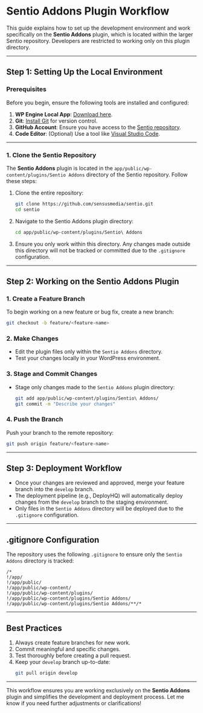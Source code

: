 
# Sentio Addons Plugin Workflow

This guide explains how to set up the development environment and work specifically on the **Sentio Addons** plugin, which is located within the larger Sentio repository. Developers are restricted to working only on this plugin directory.

---

## **Step 1: Setting Up the Local Environment**

### Prerequisites
Before you begin, ensure the following tools are installed and configured:

1. **WP Engine Local App**: [Download here](https://wpengine.com/local/).
2. **Git**: [Install Git](https://git-scm.com/downloads) for version control.
3. **GitHub Account**: Ensure you have access to the [Sentio repository](https://github.com/sensusmedia/sentio/tree/develop).
4. **Code Editor**: (Optional) Use a tool like [Visual Studio Code](https://code.visualstudio.com/).

---

### **1. Clone the Sentio Repository**
The **Sentio Addons** plugin is located in the `app/public/wp-content/plugins/Sentio Addons` directory of the Sentio repository. Follow these steps:

1. Clone the entire repository:
   ```bash
   git clone https://github.com/sensusmedia/sentio.git
   cd sentio
   ```

2. Navigate to the Sentio Addons plugin directory:
   ```bash
   cd app/public/wp-content/plugins/Sentio\ Addons
   ```

3. Ensure you only work within this directory. Any changes made outside this directory will not be tracked or committed due to the `.gitignore` configuration.

---

## **Step 2: Working on the Sentio Addons Plugin**

### 1. Create a Feature Branch
To begin working on a new feature or bug fix, create a new branch:
```bash
git checkout -b feature/<feature-name>
```

### 2. Make Changes
- Edit the plugin files only within the `Sentio Addons` directory.
- Test your changes locally in your WordPress environment.

### 3. Stage and Commit Changes
- Stage only changes made to the `Sentio Addons` plugin directory:
  ```bash
  git add app/public/wp-content/plugins/Sentio\ Addons/
  git commit -m "Describe your changes"
  ```

### 4. Push the Branch
Push your branch to the remote repository:
```bash
git push origin feature/<feature-name>
```

---

## **Step 3: Deployment Workflow**

- Once your changes are reviewed and approved, merge your feature branch into the `develop` branch.
- The deployment pipeline (e.g., DeployHQ) will automatically deploy changes from the `develop` branch to the staging environment.
- Only files in the `Sentio Addons` directory will be deployed due to the `.gitignore` configuration.

---

## **.gitignore Configuration**

The repository uses the following `.gitignore` to ensure only the `Sentio Addons` directory is tracked:

```gitignore
/*
!/app/
!/app/public/
!/app/public/wp-content/
!/app/public/wp-content/plugins/
!/app/public/wp-content/plugins/Sentio Addons/
!/app/public/wp-content/plugins/Sentio Addons/**/*
```

---

## **Best Practices**

1. Always create feature branches for new work.
2. Commit meaningful and specific changes.
3. Test thoroughly before creating a pull request.
4. Keep your `develop` branch up-to-date:
   ```bash
   git pull origin develop
   ```

---

This workflow ensures you are working exclusively on the **Sentio Addons** plugin and simplifies the development and deployment process. Let me know if you need further adjustments or clarifications!
